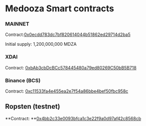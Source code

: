 # Medooza Smart contracts

### MAINNET

Contract:[0x0ecdd783dc7bf820614044b51862ed29714d2ba5](https://etherscan.io/address/0x0ecdd783dc7bf820614044b51862ed29714d2ba5)&#x20;

Initial supply: 1,200,000,000 MDZA

### XDAI

Contract: [0xbAb3cbDcBCc578445480a79ed80269C50bB5B718](https://blockscout.com/xdai/mainnet/tokens/0xbAb3cbDcBCc578445480a79ed80269C50bB5B718)

### Binance (BCS)

Contract: [0xc11533fa4e455ea2e7f54a86bbe4bef50fbc958c](https://bscscan.com/address/0xc11533fa4e455ea2e7f54a86bbe4bef50fbc958c)

## **Ropsten (testnet)**

**Contract: **[0x4bb2c33e0093bfca1c3e22f9a0d97af42c8568cb](https://ropsten.etherscan.io/token/0x4bb2c33e0093bfca1c3e22f9a0d97af42c8568cb)
